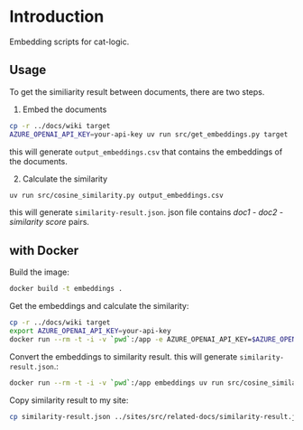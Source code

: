 # Introduction

Embedding scripts for cat-logic.

## Usage

To get the similiarity result between documents, there are two steps.

1. Embed the documents

```bash
cp -r ../docs/wiki target
AZURE_OPENAI_API_KEY=your-api-key uv run src/get_embeddings.py target
```

this will generate `output_embeddings.csv` that contains the embeddings of the documents.

2. Calculate the similarity

```bash
uv run src/cosine_similarity.py output_embeddings.csv
```

this will generate `similarity-result.json`.
json file contains _doc1 - doc2 - similarity score_ pairs.

## with Docker

Build the image:

```bash
docker build -t embeddings .
```

Get the embeddings and calculate the similarity:

```bash
cp -r ../docs/wiki target
export AZURE_OPENAI_API_KEY=your-api-key
docker run --rm -t -i -v `pwd`:/app -e AZURE_OPENAI_API_KEY=$AZURE_OPENAI_API_KEY embeddings uv run src/get_embeddings.py target
```

Convert the embeddings to similarity result. this will generate `similarity-result.json`.:

```bash
docker run --rm -t -i -v `pwd`:/app embeddings uv run src/cosine_similarity.py output_embeddings.csv
```

Copy similarity result to my site:

```bash
cp similarity-result.json ../sites/src/related-docs/similarity-result.json
```
